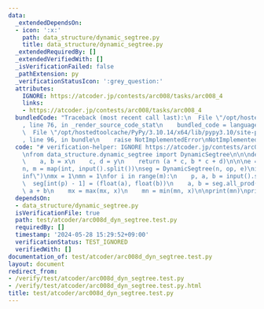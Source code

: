 ```yaml
---
data:
  _extendedDependsOn:
  - icon: ':x:'
    path: data_structure/dynamic_segtree.py
    title: data_structure/dynamic_segtree.py
  _extendedRequiredBy: []
  _extendedVerifiedWith: []
  _isVerificationFailed: false
  _pathExtension: py
  _verificationStatusIcon: ':grey_question:'
  attributes:
    IGNORE: https://atcoder.jp/contests/arc008/tasks/arc008_4
    links:
    - https://atcoder.jp/contests/arc008/tasks/arc008_4
  bundledCode: "Traceback (most recent call last):\n  File \"/opt/hostedtoolcache/PyPy/3.10.14/x64/lib/pypy3.10/site-packages/onlinejudge_verify/documentation/build.py\"\
    , line 76, in _render_source_code_stat\n    bundled_code = language.bundle(\n\
    \  File \"/opt/hostedtoolcache/PyPy/3.10.14/x64/lib/pypy3.10/site-packages/onlinejudge_verify/languages/python.py\"\
    , line 96, in bundle\n    raise NotImplementedError\nNotImplementedError\n"
  code: "# verification-helper: IGNORE https://atcoder.jp/contests/arc008/tasks/arc008_4\n\
    \nfrom data_structure.dynamic_segtree import DynamicSegtree\n\n\ndef op(x, y):\n\
    \    a, b = x\n    c, d = y\n    return (a * c, b * c + d)\n\n\ne = (1, 0)\n\n\
    n, m = map(int, input().split())\nseg = DynamicSegtree(n, op, e)\ninf = float(\"\
    inf\")\nmx = 1\nmn = 1\nfor i in range(m):\n    p, a, b = input().split()\n  \
    \  seg[int(p) - 1] = (float(a), float(b))\n    a, b = seg.all_prod()\n    x =\
    \ a + b\n    mx = max(mx, x)\n    mn = min(mn, x)\n\nprint(mn)\nprint(mx)\n"
  dependsOn:
  - data_structure/dynamic_segtree.py
  isVerificationFile: true
  path: test/atcoder/arc008d_dyn_segtree.test.py
  requiredBy: []
  timestamp: '2024-05-28 15:29:52+09:00'
  verificationStatus: TEST_IGNORED
  verifiedWith: []
documentation_of: test/atcoder/arc008d_dyn_segtree.test.py
layout: document
redirect_from:
- /verify/test/atcoder/arc008d_dyn_segtree.test.py
- /verify/test/atcoder/arc008d_dyn_segtree.test.py.html
title: test/atcoder/arc008d_dyn_segtree.test.py
---
```

